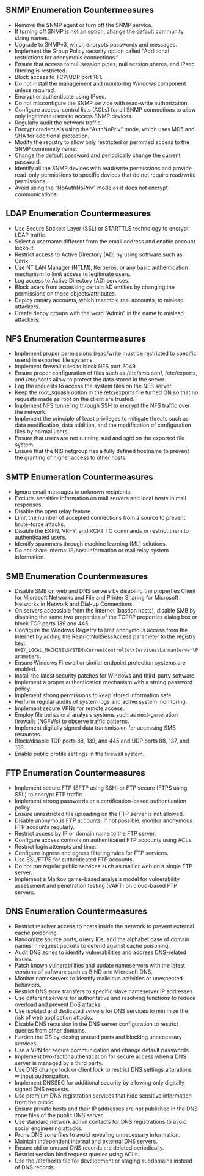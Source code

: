 ## SNMP Enumeration Countermeasures

- Remove the SNMP agent or turn off the SNMP service.
- If turning off SNMP is not an option, change the default community string names.
- Upgrade to SNMPv3, which encrypts passwords and messages.
- Implement the Group Policy security option called “Additional restrictions for anonymous connections.”
- Ensure that access to null session pipes, null session shares, and IPsec filtering is restricted.
- Block access to TCP/UDP port 161.
- Do not install the management and monitoring Windows component unless required.
- Encrypt or authenticate using IPsec.
- Do not misconfigure the SNMP service with read-write authorization.
- Configure access-control lists (ACLs) for all SNMP connections to allow only legitimate users to access SNMP devices.
- Regularly audit the network traffic.
- Encrypt credentials using the “AuthNoPriv” mode, which uses MD5 and SHA for additional protection.
- Modify the registry to allow only restricted or permitted access to the SNMP community name.
- Change the default password and periodically change the current password.
- Identify all the SNMP devices with read/write permissions and provide read-only permissions to specific devices that do not require read/write permissions.
- Avoid using the “NoAuthNoPriv” mode as it does not encrypt communications.

## LDAP Enumeration Countermeasures

- Use Secure Sockets Layer (SSL) or STARTTLS technology to encrypt LDAP traffic.
- Select a username different from the email address and enable account lockout.
- Restrict access to Active Directory (AD) by using software such as Citrix.
- Use NT LAN Manager (NTLM), Kerberos, or any basic authentication mechanism to limit access to legitimate users.
- Log access to Active Directory (AD) services.
- Block users from accessing certain AD entities by changing the permissions on those objects/attributes.
- Deploy canary accounts, which resemble real accounts, to mislead attackers.
- Create decoy groups with the word “Admin” in the name to mislead attackers.

## NFS Enumeration Countermeasures

- Implement proper permissions (read/write must be restricted to specific users) in exported file systems.
- Implement firewall rules to block NFS port 2049.
- Ensure proper configuration of files such as /etc/smb.conf, /etc/exports, and /etc/hosts.allow to protect the data stored in the server.
- Log the requests to access the system files on the NFS server.
- Keep the root_squash option in the /etc/exports file turned ON so that no requests made as root on the client are trusted.
- Implement NFS tunneling through SSH to encrypt the NFS traffic over the network.
- Implement the principle of least privileges to mitigate threats such as data modification, data addition, and the modification of configuration files by normal users.
- Ensure that users are not running suid and sgid on the exported file system.
- Ensure that the NIS netgroup has a fully defined hostname to prevent the granting of higher access to other hosts.

## SMTP Enumeration Countermeasures

- Ignore email messages to unknown recipients.
- Exclude sensitive information on mail servers and local hosts in mail responses.
- Disable the open relay feature.
- Limit the number of accepted connections from a source to prevent brute-force attacks.
- Disable the EXPN, VRFY, and RCPT TO commands or restrict them to authenticated users.
- Identify spammers through machine learning (ML) solutions.
- Do not share internal IP/host information or mail relay system information.

## SMB Enumeration Countermeasures

- Disable SMB on web and DNS servers by disabling the properties Client for Microsoft Networks and File and Printer Sharing for Microsoft Networks in Network and Dial-up Connections.
- On servers accessible from the Internet (bastion hosts), disable SMB by disabling the same two properties of the TCP/IP properties dialog box or block TCP ports 139 and 445.
- Configure the Windows Registry to limit anonymous access from the Internet by adding the RestrictNullSessAccess parameter to the registry key: `HKEY_LOCAL_MACHINE\SYSTEM\CurrentControlSet\Services\LanmanServer\Parameters`.
- Ensure Windows Firewall or similar endpoint protection systems are enabled.
- Install the latest security patches for Windows and third-party software.
- Implement a proper authentication mechanism with a strong password policy.
- Implement strong permissions to keep stored information safe.
- Perform regular audits of system logs and active system monitoring.
- Implement secure VPNs for remote access.
- Employ file behavioral analysis systems such as next-generation firewalls (NGFWs) to observe traffic patterns.
- Implement digitally signed data transmission for accessing SMB resources.
- Block/disable TCP ports 88, 139, and 445 and UDP ports 88, 137, and 138.
- Enable public profile settings in the firewall system.

## FTP Enumeration Countermeasures

- Implement secure FTP (SFTP using SSH) or FTP secure (FTPS using SSL) to encrypt FTP traffic.
- Implement strong passwords or a certification-based authentication policy.
- Ensure unrestricted file uploading on the FTP server is not allowed.
- Disable anonymous FTP accounts. If not possible, monitor anonymous FTP accounts regularly.
- Restrict access by IP or domain name to the FTP server.
- Configure access controls on authenticated FTP accounts using ACLs.
- Restrict login attempts and time.
- Configure ingress and egress filtering rules for FTP services.
- Use SSL/FTPS for authenticated FTP accounts.
- Do not run regular public services such as mail or web on a single FTP server.
- Implement a Markov game-based analysis model for vulnerability assessment and penetration testing (VAPT) on cloud-based FTP servers.

## DNS Enumeration Countermeasures

- Restrict resolver access to hosts inside the network to prevent external cache poisoning.
- Randomize source ports, query IDs, and the alphabet case of domain names in request packets to defend against cache poisoning.
- Audit DNS zones to identify vulnerabilities and address DNS-related issues.
- Patch known vulnerabilities and update nameservers with the latest versions of software such as BIND and Microsoft DNS.
- Monitor nameservers to identify malicious activities or unexpected behaviors.
- Restrict DNS zone transfers to specific slave nameserver IP addresses.
- Use different servers for authoritative and resolving functions to reduce overload and prevent DoS attacks.
- Use isolated and dedicated servers for DNS services to minimize the risk of web application attacks.
- Disable DNS recursion in the DNS server configuration to restrict queries from other domains.
- Harden the OS by closing unused ports and blocking unnecessary services.
- Use a VPN for secure communication and change default passwords.
- Implement two-factor authentication for secure access when a DNS server is managed by a third party.
- Use DNS change lock or client lock to restrict DNS settings alterations without authorization.
- Implement DNSSEC for additional security by allowing only digitally signed DNS requests.
- Use premium DNS registration services that hide sensitive information from the public.
- Ensure private hosts and their IP addresses are not published in the DNS zone files of the public DNS server.
- Use standard network admin contacts for DNS registrations to avoid social engineering attacks.
- Prune DNS zone files to avoid revealing unnecessary information.
- Maintain independent internal and external DNS servers.
- Ensure old or unused DNS records are deleted periodically.
- Restrict version.bind request queries using ACLs.
- Use the /etc/hosts file for development or staging subdomains instead of DNS records.